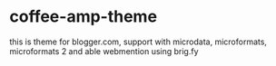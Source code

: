 # coffee-amp-theme
this is theme for blogger.com, support with microdata, microformats, microformats 2 and able webmention using brig.fy
